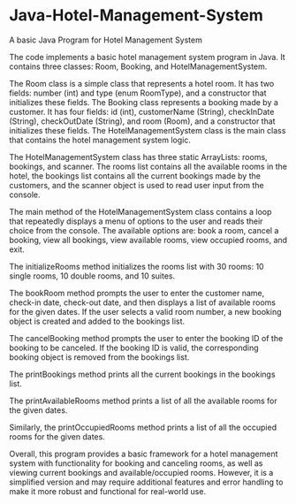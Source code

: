 # Java-Hotel-Management-System
A basic Java Program for Hotel Management System

The code implements a basic hotel management system program in Java. It contains three classes: Room, Booking, and HotelManagementSystem.

The Room class is a simple class that represents a hotel room. It has two fields: number (int) and type (enum RoomType), and a constructor that initializes these fields. The Booking class represents a booking made by a customer. It has four fields: id (int), customerName (String), checkInDate (String), checkOutDate (String), and room (Room), and a constructor that initializes these fields. The HotelManagementSystem class is the main class that contains the hotel management system logic.

The HotelManagementSystem class has three static ArrayLists: rooms, bookings, and scanner. The rooms list contains all the available rooms in the hotel, the bookings list contains all the current bookings made by the customers, and the scanner object is used to read user input from the console.

The main method of the HotelManagementSystem class contains a loop that repeatedly displays a menu of options to the user and reads their choice from the console. The available options are: book a room, cancel a booking, view all bookings, view available rooms, view occupied rooms, and exit.

The initializeRooms method initializes the rooms list with 30 rooms: 10 single rooms, 10 double rooms, and 10 suites.

The bookRoom method prompts the user to enter the customer name, check-in date, check-out date, and then displays a list of available rooms for the given dates. If the user selects a valid room number, a new booking object is created and added to the bookings list.

The cancelBooking method prompts the user to enter the booking ID of the booking to be canceled. If the booking ID is valid, the corresponding booking object is removed from the bookings list.

The printBookings method prints all the current bookings in the bookings list.

The printAvailableRooms method prints a list of all the available rooms for the given dates.

Similarly, the printOccupiedRooms method prints a list of all the occupied rooms for the given dates.

Overall, this program provides a basic framework for a hotel management system with functionality for booking and canceling rooms, as well as viewing current bookings and available/occupied rooms. However, it is a simplified version and may require additional features and error handling to make it more robust and functional for real-world use.
